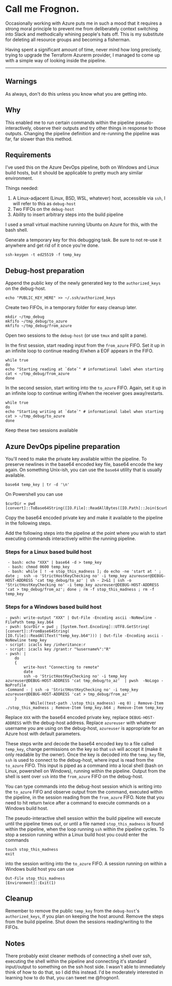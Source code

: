 # Call me Frognon.

Occasionally working with Azure puts me in such a mood that it requires a strong moral principle to prevent me from deliberately context switching into Slack and methodically whining people's hats off. This is my substitute for deleting all resource groups and becoming a fisherman.

Having spent a significant amount of time, never mind how long precisely, trying to upgrade the Terraform Azurerm provider, I managed to come up with a simple way of looking inside the pipeline.

---

## Warnings
As always, don't do this unless you know what you are getting into.

## Why
This enabled me to run certain commands within the pipeline pseudo-interactively, observe their outputs and try other things in response to those outputs. Changing the pipeline definition and re-running the pipeline was far, far slower than this method.

## Requirements
I've used this on the Azure DevOps pipeline, both on Windows and Linux build hosts, but it should be applicable to pretty much any similar environment.

Things needed:

1. A Linux-adjacent (Linux, BSD, WSL, whatever) host, accessible via `ssh`, I will refer to this as `debug-host`
2. Two FIFOs on the `debug-host`
3. Ability to insert arbitrary steps into the build pipeline

I used a small virtual machine running Ubuntu on Azure for this, with the bash shell.

Generate a temporary key for this debugging task. Be sure to not re-use it anywhere and get rid of it once you're done.

```
ssh-keygen -t ed25519 -f temp_key
```

## Debug-host preparation

Append the public key of the newly generated key to the `authorized_keys` on the debug-host.

```
echo "PUBLIC_KEY_HERE" >> ~/.ssh/authorized_keys
```

Create two FIFOs, in a temporary folder for easy cleanup later.

```
mkdir ~/tmp_debug
mkfifo ~/tmp_debug/to_azure
mkfifo ~/tmp_debug/from_azure
```

Open two sessions to the `debug-host` (or use `tmux` and split a pane).

In the first session, start reading input from the `from_azure` FIFO. Set it up in an infinite loop to continue reading if/when a EOF appears in the FIFO.

```
while true
do
echo "Starting reading at `date`" # informational label when starting
cat < ~/tmp_debug/from_azure
done
```

In the second session, start writing into the `to_azure` FIFO. Again, set it up in an infinite loop to continue writing if/when the receiver goes away/restarts.

```
while true
do
echo "Starting writing at `date`" # informational label when starting
cat > ~/tmp_debug/to_azure
done
```

Keep these two sessions available


## Azure DevOps pipeline preparation

You'll need to make the private key available within the pipeline. To preserve newlines in the base64 encoded key file, base64 encode the key again. On something Unix-ish, you can use the `base64` utility that is usually available. 

```
base64 temp_key | tr -d '\n'
```

On Powershell you can use

```
$curDir = pwd 
[convert]::ToBase64String([IO.File]::ReadAllBytes([IO.Path]::Join($curDir,".\temp_key")))
```

Copy the base64 encoded private key and make it available to the pipeline in the following steps.

Add the following steps into the pipeline at the point where you wish to start executing commands interactively within the running pipeline.

### Steps for a Linux based build host

```
 - bash: echo "XXX" | base64 -d > temp_key
 - bash: chmod 0600 temp_key
 - bash: while [ ! -e stop_this_madness ]; do echo -ne 'start at ' ; date ;  ssh -o 'StrictHostKeyChecking no' -i temp_key azureuser@DEBUG-HOST-ADDRESS 'cat tmp_debug/to_az' | sh - 2>&1 | ssh -o 'StrictHostKeyChecking no' -i temp_key azureuser@DEBUG-HOST-ADDRESS 'cat > tmp_debug/from_az'; done ; rm -f stop_this_madness ; rm -f temp_key
```

### Steps for a Windows based build host

```
- pwsh: write-output "XXX" | Out-File -Encoding ascii -NoNewline -FilePath temp_key.b64
- pwsh: $curDir = pwd ; [System.Text.Encoding]::UTF8.GetString( [convert]::FromBase64String(
[IO.file]::ReadAllText("temp_key.b64"))) | Out-file -Encoding ascii -NoNewline temp_key
- script: icacls key /inheritance:r
- script: icacls key /grant:r "%username%":"R"
- pwsh: |
    do
    {
        write-host "Connecting to remote"
        date
        ssh -o 'StrictHostKeyChecking no' -i temp_key
azureuser@DEBUG-HOST-ADDRESS 'cat tmp_debug/to_az'  | pwsh  -NoLogo -NoProfile
-Command - | ssh -o 'StrictHostKeyChecking no' -i temp_key
azureuser@DEBUG-HOST-ADDRESS 'cat > tmp_debug/from_az'
    }
           While((test-path .\stop_this_madness) -eq 0) ; Remove-Item
./stop_this_madness ; Remove-Item temp_key.b64 ; Remove-Item temp_key
```


Replace `XXX` with the base64 encoded private key, replace `DEBUG-HOST-ADDRESS` with the debug-host address. Replace `azureuser` with whatever username you are using on the debug-host, `azureuser` is appropriate for an Azure host with default parameters.

These steps write and decode the base64 encoded key to a file called `temp_key`, change permissions on the key so that `ssh` will accept it (make it only readable by the owner). Once the key is decoded into the `temp_key` file, `ssh` is used to connect to the debug-host, where input is read from the `to_azure` FIFO. This input is piped as a command into a local shell (bash on Linux, powershell on Windows), running within the pipeline. Output from the shell is sent over `ssh` into the `from_azure` FIFO on the debug-host.

You can type commands into the debug-host session which is writing into the `to_azure` FIFO and observe output from the command, executed within the pipeline, in the session reading from the `from_azure` FIFO. Note that you need to hit return twice after a command to execute commands on a  Windows build host.

The pseudo-interactive shell session within the build pipeline will execute until the pipeline times out, or until a file named `stop_this_madness` is found within the pipeline, when the loop running `ssh` within the pipeline cycles. To stop a session running within a Linux build host you could enter the commands

```
touch stop_this_madness
exit
```

into the session writing into the `to_azure` FIFO. A session running on within a Windows build host you can use

```
Out-File stop_this_madness
[Environment]::Exit(1)
```


## Cleanup
Remember to remove the public `temp_key` from the `debug-host`'s `authorized_keys`, if you plan on keeping the host around. Remove the steps from the build pipeline. Shut down the sessions reading/writing to the FIFOs.

## Notes
There probably exist cleaner methods of connecting a shell over ssh, executing the shell within the pipeline and connecting it's standard input/output to something on the ssh host side. I wasn't able to immediately think of how to do that, so I did this instead. I'd be moderately interested in learning how to do that, you can tweet me @frognon1.
